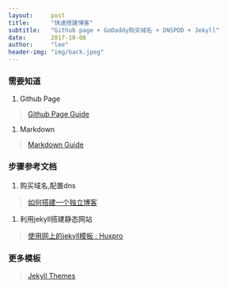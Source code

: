 ```yaml
---
layout:     post
title:      "快速搭建博客"
subtitle:   "Github page + GoDaddy购买域名 + DNSPOD + Jekyll"
date:       2017-10-08
author:     "lee"
header-img: "img/back.jpeg"
---
```




### 需要知道

1. Github Page 
> [Github Page Guide](https://pages.github.com/)

1. Markdown 
> [Markdown Guide](https://guides.github.com/features/mastering-markdown/0)


### 步骤参考文档

1. 购买域名,配置dns
> [如何搭建一个独立博客](http://www.cnfeat.com/blog/2014/05/10/how-to-build-a-blog/)

1. 利用jekyll搭建静态网站
> [使用网上的jekyll模板 : Huxpro](https://github.com/Huxpro/huxpro.github.io) 


### 更多模板
> [Jekyll Themes](http://jekyllthemes.org/page11/) 

